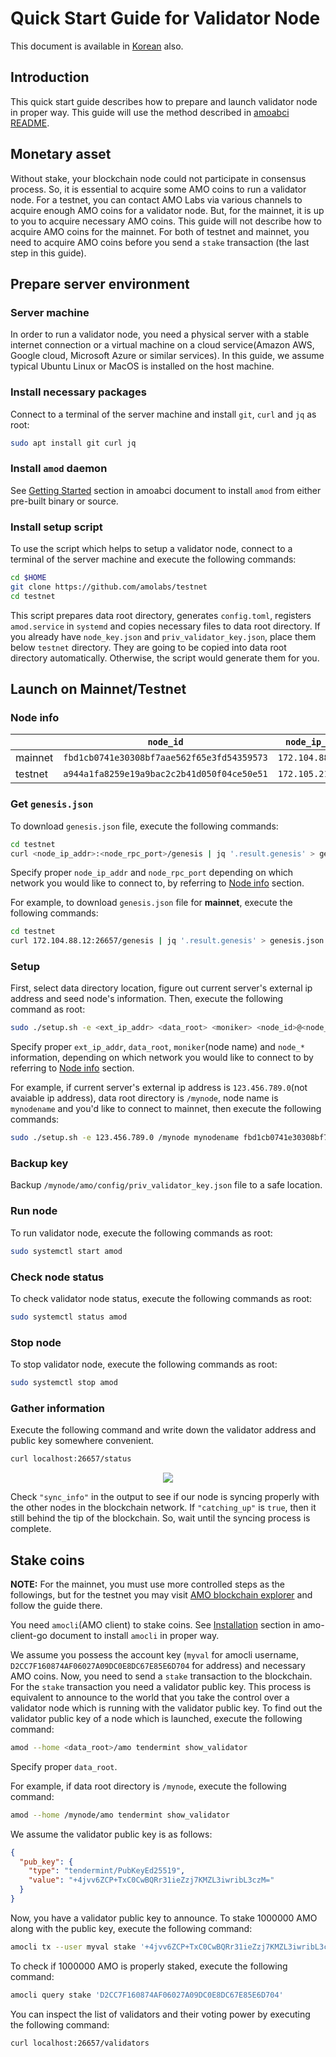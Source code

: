 # Quick Start Guide for Validator Node
This document is available in [Korean](qs_val.ko.md) also.

## Introduction
This quick start guide describes how to prepare and launch validator node in
proper way. This guide will use the method described in [amoabci
README](https://github.com/amolabs/amoabci/README.md).

## Monetary asset
Without stake, your blockchain node could not participate in consensus process.
So, it is essential to acquire some AMO coins to run a validator node. For a
testnet, you can contact AMO Labs via various channels to acquire enough AMO
coins for a validator node. But, for the mainnet, it is up to you to acquire
necessary AMO coins. This guide will not describe how to acquire AMO coins for
the mainnet. For both of testnet and mainnet, you need to acquire AMO coins
before you send a `stake` transaction (the last step in this guide).

## Prepare server environment
### Server machine
In order to run a validator node, you need a physical server with a stable
internet connection or a virtual machine on a cloud service(Amazon AWS, Google
cloud, Microsoft Azure or similar services). In this guide, we assume typical
Ubuntu Linux or MacOS is installed on the host machine.

### Install necessary packages
Connect to a terminal of the server machine and install `git`, `curl` and `jq`
as root:
```bash
sudo apt install git curl jq
```

### Install `amod` daemon
See [Getting Started](https://github.com/amolabs/amoabci#getting-started)
section in amoabci document to install `amod` from either pre-built binary or
source.

### Install setup script 
To use the script which helps to setup a validator node, connect to a terminal
of the server machine and execute the following commands:
```bash
cd $HOME
git clone https://github.com/amolabs/testnet
cd testnet
```
This script prepares data root directory, generates `config.toml`, registers
`amod.service` in `systemd` and copies necessary files to data root directory.
If you already have `node_key.json` and `priv_validator_key.json`, place them
below `testnet` directory. They are going to be copied into data root directory
automatically. Otherwise, the script would generate them for you.

## Launch on Mainnet/Testnet 
### Node info

| | `node_id` | `node_ip_addr` | `node_p2p_port` | `node_rpc_port` |
|-|-|-|-|-|
| mainnet | `fbd1cb0741e30308bf7aae562f65e3fd54359573` | `172.104.88.12` | `26656` | `26657` |
| testnet | `a944a1fa8259e19a9bac2c2b41d050f04ce50e51` | `172.105.213.114` | `26656` | `26657` |

### Get `genesis.json`
To download `genesis.json` file, execute the following commands:
```bash
cd testnet
curl <node_ip_addr>:<node_rpc_port>/genesis | jq '.result.genesis' > genesis.json
```
Specify proper `node_ip_addr` and `node_rpc_port` depending on which network
you would like to connect to, by referring to [Node info](#node-info) section.

For example, to download `genesis.json` file for **mainnet**, execute the
following commands:
```bash
cd testnet
curl 172.104.88.12:26657/genesis | jq '.result.genesis' > genesis.json
```

### Setup
First, select data directory location, figure out current server's external ip
address and seed node's information. Then, execute the following command as
root:
```bash
sudo ./setup.sh -e <ext_ip_addr> <data_root> <moniker> <node_id>@<node_ip_addr>:<node_p2p_port>
```
Specify proper `ext_ip_addr`, `data_root`, `moniker`(node name) and `node_*`
information, depending on which network you would like to connect to by
referring to [Node info](#node-info) section.

For example, if current server's external ip address is `123.456.789.0`(not
avaiable ip address), data root directory is `/mynode`, node name is
`mynodename` and you'd like to connect to mainnet, then execute the following
commands:
```bash
sudo ./setup.sh -e 123.456.789.0 /mynode mynodename fbd1cb0741e30308bf7aae562f65e3fd54359573@172.104.88.12:26656
```

### Backup key
Backup `/mynode/amo/config/priv_validator_key.json` file to a
safe location.

### Run node 
To run validator node, execute the following commands as root:
```bash
sudo systemctl start amod
```

### Check node status
To check validator node status, execute the following commands as root:
```bash
sudo systemctl status amod
```

### Stop node
To stop validator node, execute the following commands as root:
```bash
sudo systemctl stop amod
```

### Gather information
Execute the following command and write down the validator address and public
key somewhere convenient.
```bash
curl localhost:26657/status
```
<p align="center"><img src="images/node_status.png"/></p>

Check `"sync_info"` in the output to see if our node is syncing properly with
the other nodes in the blockchain network. If `"catching_up"` is `true`, then
it still behind the tip of the blockchain. So, wait until the syncing process
is complete.

## Stake coins
**NOTE:** For the mainnet, you must use more controlled steps as the
followings, but for the testnet you may visit <a
href="http://explorer.amolabs.io/wallet">AMO blockchain explorer</a> and follow
the guide there.

You need `amocli`(AMO client) to stake coins. See
[Installation](https://github.com/amolabs/amo-client-go#installation) section
in amo-client-go document to install `amocli` in proper way.

We assume you possess the account key (`myval` for amocli username,
`D2CC7F160874AF06027A09DC0E8DC67E85E6D704` for address) and necessary AMO
coins. Now, you need to send a `stake` transaction to the blockchain. For the
`stake` transaction you need a validator public key. This process is equivalent
to announce to the world that you take the control over a validator node which
is running with the validator public key. To find out the validator public key
of a node which is launched, execute the following command:
```bash
amod --home <data_root>/amo tendermint show_validator
```
Specify proper `data_root`.

For example, if data root directory is `/mynode`, execute the following
command: 
```bash
amod --home /mynode/amo tendermint show_validator
```

We assume the validator public key is as follows:
```json
{
  "pub_key": {
    "type": "tendermint/PubKeyEd25519",
    "value": "+4jvv6ZCP+TxC0CwBQRr31ieZzj7KMZL3iwribL3czM="
  }
}
```

Now, you have a validator public key to announce. To stake 1000000 AMO along
with the public key, execute the following command:
```bash
amocli tx --user myval stake '+4jvv6ZCP+TxC0CwBQRr31ieZzj7KMZL3iwribL3czM=' 1000000000000000000000000 
```

To check if 1000000 AMO is properly staked, execute the following command:
```bash
amocli query stake 'D2CC7F160874AF06027A09DC0E8DC67E85E6D704'
```

You can inspect the list of validators and their voting power by executing the
following command:
```bash
curl localhost:26657/validators
```
